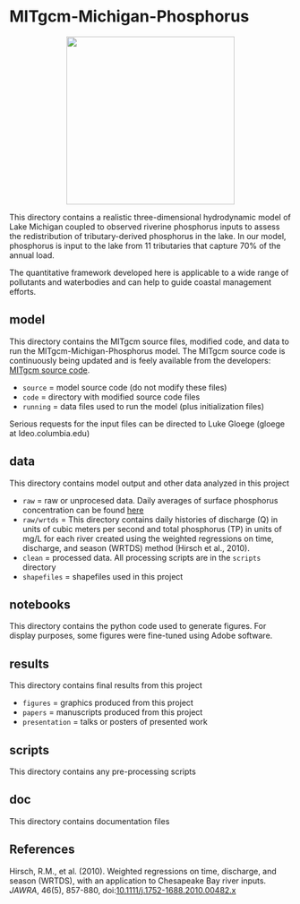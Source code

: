 # MITgcm-Michigan-Phosphorus

<p align="center">
   <img height="300" src="https://github.com/lgloege/MITgcm-Michigan-Phosphorus/blob/master/results/figures_clean/Figure_1.png">
</p>

This directory contains a realistic three-dimensional hydrodynamic model of Lake Michigan
coupled to observed riverine phosphorus inputs to assess the redistribution of
tributary-derived phosphorus in the lake. In our model, phosphorus is input to the lake
from 11 tributaries that capture 70% of the annual load.

The quantitative framework developed here is applicable to a wide range of pollutants and waterbodies and can help to guide coastal management efforts.

## model
This directory contains the MITgcm source files, modified code,
and data to run the MITgcm-Michigan-Phosphorus model.
The MITgcm source code is continuously being updated and is feely available from the developers:
[MITgcm source code](http://mitgcm.org/public/source_code.html).

- `source` = model source code (do not modify these files)
- `code` = directory with modified source code files
- `running` = data files used to run the model (plus initialization files)

Serious requests for the input files can be directed to Luke Gloege (gloege at ldeo.columbia.edu)

## data
This directory contains model output and other data analyzed in this project
- `raw` = raw or unprocesed data. Daily averages of surface phosphorus concentration can be found [here](https://figshare.com/account/home#/projects/37949)
- `raw/wrtds` = This directory contains daily histories of discharge (Q) in units of cubic meters per second and total phosphorus (TP) in units of mg/L for each river created using the weighted regressions on time, discharge, and season (WRTDS) method (Hirsch et al., 2010).
- `clean` = processed data. All processing scripts are in the `scripts` directory
- `shapefiles` = shapefiles used in this project

##  notebooks
This directory contains the python code used to generate figures.
For display purposes, some figures were fine-tuned using Adobe software.

##  results
This directory contains final results from this project

- `figures` = graphics produced from this project
- `papers` = manuscripts produced from this project
- `presentation` = talks or posters of presented work

## scripts
This directory contains any pre-processing scripts

## doc
This directory contains documentation files

## References
Hirsch, R.M., et al.  (2010). Weighted regressions on time, discharge, and season (WRTDS), with an application to Chesapeake Bay river inputs. *JAWRA*, 46(5), 857-880, doi:[10.1111/j.1752-1688.2010.00482.x](http://onlinelibrary.wiley.com/doi/10.1111/j.1752-1688.2010.00482.x/abstract)
